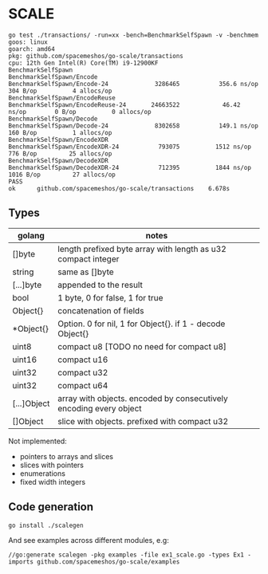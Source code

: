 SCALE
===


```
go test ./transactions/ -run=xx -bench=BenchmarkSelfSpawn -v -benchmem
goos: linux
goarch: amd64
pkg: github.com/spacemeshos/go-scale/transactions
cpu: 12th Gen Intel(R) Core(TM) i9-12900KF
BenchmarkSelfSpawn
BenchmarkSelfSpawn/Encode
BenchmarkSelfSpawn/Encode-24         	 3286465	       356.6 ns/op	     304 B/op	       4 allocs/op
BenchmarkSelfSpawn/EncodeReuse
BenchmarkSelfSpawn/EncodeReuse-24    	24663522	        46.42 ns/op	       0 B/op	       0 allocs/op
BenchmarkSelfSpawn/Decode
BenchmarkSelfSpawn/Decode-24         	 8302658	       149.1 ns/op	     160 B/op	       1 allocs/op
BenchmarkSelfSpawn/EncodeXDR
BenchmarkSelfSpawn/EncodeXDR-24      	  793075	      1512 ns/op	     776 B/op	      25 allocs/op
BenchmarkSelfSpawn/DecodeXDR
BenchmarkSelfSpawn/DecodeXDR-24      	  712395	      1844 ns/op	    1016 B/op	      27 allocs/op
PASS
ok  	github.com/spacemeshos/go-scale/transactions	6.678s
```

Types
---

golang      | notes
------------|-------------------------------------------------------------------
[]byte      | length prefixed byte array with length as u32 compact integer
string      | same as []byte
[...]byte   | appended to the result
bool        | 1 byte, 0 for false, 1 for true
Object{}    | concatenation of fields
*Object{}   | Option. 0 for nil, 1 for Object{}. if 1 - decode Object{}
uint8       | compact u8 [TODO no need for compact u8]
uint16      | compact u16
uint32      | compact u32
uint32      | compact u64
[...]Object | array with objects. encoded by consecutively encoding every object
[]Object    | slice with objects. prefixed with compact u32

Not implemented:
- pointers to arrays and slices
- slices with pointers
- enumerations
- fixed width integers

Code generation
---

```
go install ./scalegen
```

And see examples across different modules, e.g:

```
//go:generate scalegen -pkg examples -file ex1_scale.go -types Ex1 -imports github.com/spacemeshos/go-scale/examples
```